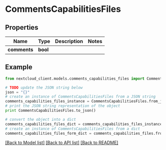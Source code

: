 # CommentsCapabilitiesFiles


## Properties
Name | Type | Description | Notes
------------ | ------------- | ------------- | -------------
**comments** | **bool** |  | 

## Example

```python
from nextcloud_client.models.comments_capabilities_files import CommentsCapabilitiesFiles

# TODO update the JSON string below
json = "{}"
# create an instance of CommentsCapabilitiesFiles from a JSON string
comments_capabilities_files_instance = CommentsCapabilitiesFiles.from_json(json)
# print the JSON string representation of the object
print CommentsCapabilitiesFiles.to_json()

# convert the object into a dict
comments_capabilities_files_dict = comments_capabilities_files_instance.to_dict()
# create an instance of CommentsCapabilitiesFiles from a dict
comments_capabilities_files_form_dict = comments_capabilities_files.from_dict(comments_capabilities_files_dict)
```
[[Back to Model list]](../README.md#documentation-for-models) [[Back to API list]](../README.md#documentation-for-api-endpoints) [[Back to README]](../README.md)


